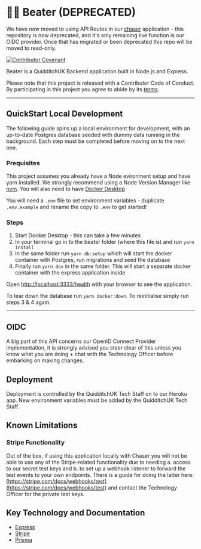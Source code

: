 # 🤾🔴 Beater (DEPRECATED)

We have now moved to using API Routes in our [chaser](https://github.com/quidditchuk/chaser) application - this repository is now deprecated, and it's only remaining live function is our OIDC provider. Once that has migrated or been deprecated this repo will be moved to read-only.

[![Contributor Covenant](https://img.shields.io/badge/Contributor%20Covenant-v2.0%20adopted-ff69b4.svg)](CODE_OF_CONDUCT.md)

Beater is a QuidditchUK Backend application built in Node.js and Express.

Please note that this project is released with a Contributor Code of Conduct. By participating in this project you agree to abide by its [terms](CODE_OF_CONDUCT.md).

---

## QuickStart Local Development

The following guide spins up a local environment for development, with an up-to-date Postgres database seeded with dummy data running in the background. Each step must be completed before moving on to the next one.

### Prequisites

This project assumes you already have a Node evironment setup and have yarn installed. We strongly recommend using a Node Version Manager like [nvm](https://github.com/nvm-sh/nvm). You will also need to have [Docker Desktop](https://www.docker.com/get-started)

You will need a `.env` file to set environment variables - duplicate `.env.example` and rename the copy to `.env` to get started!

### Steps

1. Start Docker Desktop - this can take a few minutes
2. In your terminal go in to the beater folder (where this file is) and run `yarn install`
3. In the same folder run `yarn db:setup` which will start the docker container with Postgres, run migrations and seed the database
4. Finally run `yarn dev` in the same folder. This will start a separate docker container with the express application inside

Open [http://localhost:3333/health](http://localhost:3333/health) with your browser to see the application.

To tear down the database run `yarn docker:down`. To reinitialise simply run steps 3 & 4 again.

---

## OIDC

A big part of this API concerns our OpenID Connect Provider implementation, it is strongly advised you steer clear of this unless you know what you are doing + chat with the Technology Officer before embarking on making changes.

## Deployment

Deployment is controlled by the QuidditchUK Tech Staff on to our Heroku app. New environment variables must be added by the QuidditchUK Tech Staff.

## Known Limitations

### Stripe Functionality

Out of the box, if using this application locally with Chaser you will not be able to use any of the Stripe-related functionality due to needing a. access to our secret test keys and b. to set up a webhook listener to forward the test events to your own endpoints. There is a guide for doing the latter here: [https://stripe.com/docs/webhooks/test](https://stripe.com/docs/webhooks/test) and contact the Technology Officer for the private test keys.

## Key Technology and Documentation

- [Express](https://expressjs.com/)
- [Stripe](https://stripe.com/docs)
- [Prisma](https://www.prisma.io/docs/getting-started)
